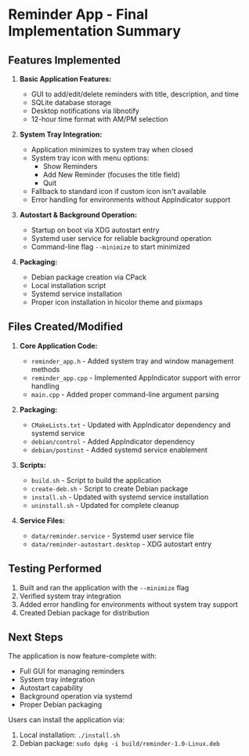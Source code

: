 # Reminder App - Final Implementation Summary

## Features Implemented

1. **Basic Application Features:**
   - GUI to add/edit/delete reminders with title, description, and time
   - SQLite database storage
   - Desktop notifications via libnotify
   - 12-hour time format with AM/PM selection

2. **System Tray Integration:**
   - Application minimizes to system tray when closed
   - System tray icon with menu options:
     - Show Reminders
     - Add New Reminder (focuses the title field)
     - Quit
   - Fallback to standard icon if custom icon isn't available
   - Error handling for environments without AppIndicator support

3. **Autostart & Background Operation:**
   - Startup on boot via XDG autostart entry
   - Systemd user service for reliable background operation
   - Command-line flag `--minimize` to start minimized

4. **Packaging:**
   - Debian package creation via CPack
   - Local installation script
   - Systemd service installation
   - Proper icon installation in hicolor theme and pixmaps

## Files Created/Modified

1. **Core Application Code:**
   - `reminder_app.h` - Added system tray and window management methods
   - `reminder_app.cpp` - Implemented AppIndicator support with error handling
   - `main.cpp` - Added proper command-line argument parsing

2. **Packaging:**
   - `CMakeLists.txt` - Updated with AppIndicator dependency and systemd service
   - `debian/control` - Added AppIndicator dependency
   - `debian/postinst` - Added systemd service enablement

3. **Scripts:**
   - `build.sh` - Script to build the application
   - `create-deb.sh` - Script to create Debian package
   - `install.sh` - Updated with systemd service installation
   - `uninstall.sh` - Updated for complete cleanup

4. **Service Files:**
   - `data/reminder.service` - Systemd user service file
   - `data/reminder-autostart.desktop` - XDG autostart entry

## Testing Performed

1. Built and ran the application with the `--minimize` flag
2. Verified system tray integration
3. Added error handling for environments without system tray support
4. Created Debian package for distribution

## Next Steps

The application is now feature-complete with:
- Full GUI for managing reminders
- System tray integration
- Autostart capability
- Background operation via systemd
- Proper Debian packaging

Users can install the application via:
1. Local installation: `./install.sh`
2. Debian package: `sudo dpkg -i build/reminder-1.0-Linux.deb`
